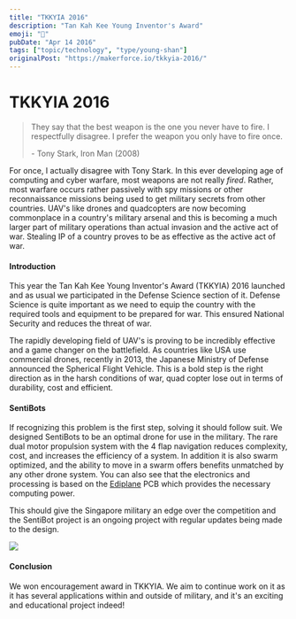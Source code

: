 ```yaml
---
title: "TKKYIA 2016"
description: "Tan Kah Kee Young Inventor's Award"
emoji: "🏅"
pubDate: "Apr 14 2016"
tags: ["topic/technology", "type/young-shan"]
originalPost: "https://makerforce.io/tkkyia-2016/"
---
```


# TKKYIA 2016

> They say that the best weapon is the one you never have to fire. I respectfully disagree. I prefer the weapon you only have to fire once.
>
> \- Tony Stark, Iron Man (2008)

For once, I actually disagree with Tony Stark. In this ever developing age of computing and cyber warfare, most weapons are not really _fired_. Rather, most warfare occurs rather passively with spy missions or other reconnaissance missions being used to get military secrets from other countries. UAV's like drones and quadcopters are now becoming commonplace in a country's military arsenal and this is becoming a much larger part of military operations than actual invasion and the active act of war. Stealing IP of a country proves to be as effective as the active act of war.

#### Introduction

This year the Tan Kah Kee Young Inventor's Award (TKKYIA) 2016 launched and as usual we participated in the Defense Science section of it. Defense Science is quite important as we need to equip the country with the required tools and equipment to be prepared for war. This ensured National Security and reduces the threat of war.

The rapidly developing field of UAV's is proving to be incredibly effective and a game changer on the battlefield. As countries like USA use commercial drones, recently in 2013, the Japanese Ministry of Defense announced the Spherical Flight Vehicle. This is a bold step is the right direction as in the harsh conditions of war, quad copter lose out in terms of durability, cost and efficient.

#### SentiBots

If recognizing this problem is the first step, solving it should follow suit. We designed SentiBots to be an optimal drone for use in the military. The rare dual motor propulsion system with the 4 flap navigation reduces complexity, cost, and increases the efficiency of a system. In addition it is also swarm optimized, and the ability to move in a swarm offers benefits unmatched by any other drone system. You can also see that the electronics and processing is based on the [Ediplane](https://makerforce.io/an-edison-based-flight-controller/) PCB which provides the necessary computing power.

This should give the Singapore military an edge over the competition and the SentiBot project is an ongoing project with regular updates being made to the design.

![](https://makerforce.io/content/images/2016/04/DSC_0686.JPG)

#### Conclusion

We won encouragement award in TKKYIA. We aim to continue work on it as it has several applications within and outside of military, and it's an exciting and educational project indeed!

